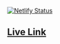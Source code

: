 [![Netlify Status](https://api.netlify.com/api/v1/badges/48aaa199-9f38-4e67-9c74-976b492461a8/deploy-status)](https://app.netlify.com/sites/sharath-github-user-info-app/deploys)

## [Live Link](https://sharath-github-user-info-app.netlify.app/)
